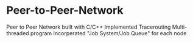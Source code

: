 # Peer-to-Peer-Network
Peer to Peer Network built with C/C++ 
Implemented Tracerouting
Multi-threaded program
Incorperated "Job System/Job Queue" for each node
